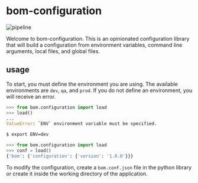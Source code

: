 # bom-configuration

![pipeline](https://github.com/bomt1me/bomconfiguration/actions/workflows/dev.yml/badge.svg)

Welcome to bom-configuration. This is an opinionated configuration library that will build a configuration from environment variables, command line arguments, local files, and global files.

## usage

To start, you must define the environment you are using. The available environments are `dev`, `qa`, and `prod`. If you do not define an environment, you will receive an error.

```py
>>> from bom.configuration import load
>>> load()
...
ValueError: `ENV` environment variable must be specified.
```

```sh
$ export ENV=dev
```

```py
>>> from bom.configuration import load
>>> conf = load()
{'bom': {'configuration': {'version': '1.0.0'}}}
```

To modify the configuration, create a `bom.conf.json` file in the python library or create it inside the working directory of the application.
